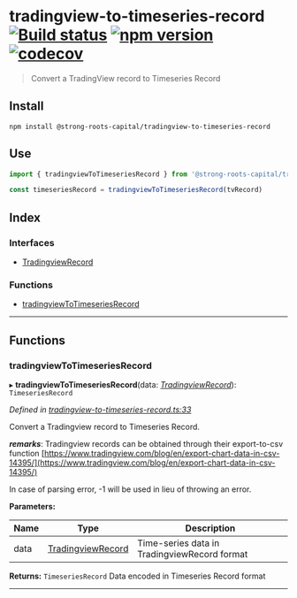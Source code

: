 
tradingview-to-timeseries-record [![Build status](https://travis-ci.org/strong-roots-capital/tradingview-to-timeseries-record.svg?branch=master)](https://travis-ci.org/strong-roots-capital/tradingview-to-timeseries-record) [![npm version](https://img.shields.io/npm/v/@strong-roots-capital/tradingview-to-timeseries-record.svg)](https://npmjs.org/package/@strong-roots-capital/tradingview-to-timeseries-record) [![codecov](https://codecov.io/gh/strong-roots-capital/tradingview-to-timeseries-record/branch/master/graph/badge.svg)](https://codecov.io/gh/strong-roots-capital/tradingview-to-timeseries-record)
===============================================================================================================================================================================================================================================================================================================================================================================================================================================================================================================================================================================================================================

> Convert a TradingView record to Timeseries Record

Install
-------

```shell
npm install @strong-roots-capital/tradingview-to-timeseries-record
```

Use
---

```typescript
import { tradingviewToTimeseriesRecord } from '@strong-roots-capital/tradingview-to-timeseries-record'

const timeseriesRecord = tradingviewToTimeseriesRecord(tvRecord)
```

## Index

### Interfaces

* [TradingviewRecord](interfaces/tradingviewrecord.md)

### Functions

* [tradingviewToTimeseriesRecord](#tradingviewtotimeseriesrecord)

---

## Functions

<a id="tradingviewtotimeseriesrecord"></a>

###  tradingviewToTimeseriesRecord

▸ **tradingviewToTimeseriesRecord**(data: *[TradingviewRecord](interfaces/tradingviewrecord.md)*): `TimeseriesRecord`

*Defined in [tradingview-to-timeseries-record.ts:33](https://github.com/strong-roots-capital/tradingview-to-timeseries-record/blob/31a3eff/src/tradingview-to-timeseries-record.ts#L33)*

Convert a Tradingview record to Timeseries Record.

*__remarks__*: Tradingview records can be obtained through their export-to-csv function [https://www.tradingview.com/blog/en/export-chart-data-in-csv-14395/](https://www.tradingview.com/blog/en/export-chart-data-in-csv-14395/)

In case of parsing error, -1 will be used in lieu of throwing an error.

**Parameters:**

| Name | Type | Description |
| ------ | ------ | ------ |
| data | [TradingviewRecord](interfaces/tradingviewrecord.md) |  Time-series data in TradingviewRecord format |

**Returns:** `TimeseriesRecord`
Data encoded in Timeseries Record format

___

